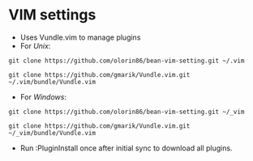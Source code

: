 # VIM settings

- Uses Vundle.vim to manage plugins
- For *Unix*:

 ``` 
git clone https://github.com/olorin86/bean-vim-setting.git ~/.vim

git clone https://github.com/gmarik/Vundle.vim.git ~/.vim/bundle/Vundle.vim
```

- For *Windows*:

 ```
git clone https://github.com/olorin86/bean-vim-setting.git ~/_vim

git clone https://github.com/gmarik/Vundle.vim.git ~/_vim/bundle/Vundle.vim
```

- Run :PluginInstall once after initial sync to download all plugins.

